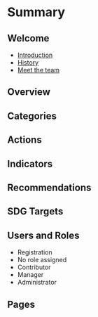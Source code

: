 # Summary

## Welcome

* [Introduction](README.md)
* [History](history.md)
* [Meet the team](meet-the-team.md)

## Overview

## Categories

## Actions

## Indicators

## Recommendations

## SDG Targets

## Users and Roles

* Registration
* No role assigned
* Contributor
* Manager
* Administrator

## Pages

